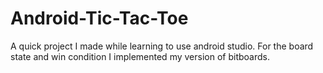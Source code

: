 # Android-Tic-Tac-Toe

A quick project I made while learning to use android studio. For the board state and win condition I implemented my version of bitboards.
